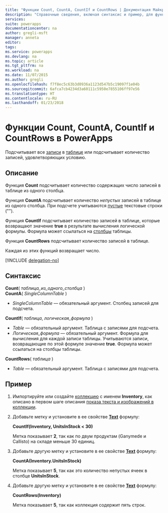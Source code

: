 ```yaml
---
title: "Функции Count, CountA, CountIf и CountRows | Документация Майкрософт"
description: "Справочные сведения, включая синтаксис и пример, для функций Count, CountA, CounfIf и CountRows в PowerApps"
services: 
suite: powerapps
documentationcenter: na
author: gregli-msft
manager: anneta
editor: 
tags: 
ms.service: powerapps
ms.devlang: na
ms.topic: article
ms.tgt_pltfrm: na
ms.workload: na
ms.date: 11/07/2015
ms.author: gregli
ms.openlocfilehash: f7f8ec5c63b3d0936a1123d547b5c19097f1e04b
ms.sourcegitcommit: 6afca7cb4234d3a60111c5950e7855106ff97e56
ms.translationtype: HT
ms.contentlocale: ru-RU
ms.lasthandoff: 01/23/2018
---
```

# <a name="count-counta-countif-and-countrows-functions-in-powerapps"></a>Функции Count, CountA, CountIf и CountRows в PowerApps
Подсчитывает все [записи](../working-with-tables.md#records) в [таблице](../working-with-tables.md) или подсчитывает количество записей, удовлетворяющих условию.

## <a name="description"></a>Описание
Функция **Count** подсчитывает количество содержащих число записей в таблице из одного столбца.

Функция **CountA** подсчитывает количество *непустых* записей в таблице из одного столбца. При подсчете учитываются [пустые](function-isblank-isempty.md) текстовые строки ("").

Функция **CountIf** подсчитывает количество записей в таблице, которые возвращают значение **true** в результате вычисления логической формулы.  Формула может ссылаться на [столбцы](../working-with-tables.md#columns) таблицы.

Функция **CountRows** подсчитывает количество записей в таблице.

Каждая из этих функций возвращает число.

[!INCLUDE [delegation-no](../includes/delegation-no.md)]

## <a name="syntax"></a>Синтаксис
**Count**( *таблица_из_одного_столбца* )<br>
**CountA**( *SingleColumnTable* )

* *SingleColumnTable* — обязательный аргумент.  Столбец записей для подсчета.  

**CountIf**( *таблица*, *логическая_формула* )

* *Table* — обязательный аргумент.  Таблица с записями для подсчета.
* *Логическая_формула* — обязательный аргумент.  Формула для вычисления для каждой записи таблицы.  Учитываются записи, возвращающие по этой формуле значение **true**.  Формула может ссылаться на столбцы таблицы.

**CountRows**( *таблица* )

* *Table* — обязательный аргумент.  Таблица с записями для подсчета.

## <a name="example"></a>Пример
1. Импортируйте или создайте [коллекцию](../working-with-data-sources.md#collections) с именем **Inventory**, как описано в первом шаге описания [показа текста и изображений в коллекции](../show-images-text-gallery-sort-filter.md).
2. Добавьте метку и установите в ее свойстве **[Text](../controls/properties-core.md)** формулу:
   
    **CountIf(Inventory, UnitsInStock < 30)**
   
    Метка показывает **2**, так как по двум продуктам (Ganymede и Callisto) на складе меньше 30 единиц.
3. Добавьте другую метку и установите в ее свойстве **[Text](../controls/properties-core.md)** формулу:
   
    **CountA(Inventory.UnitsInStock)**
   
    Метка показывает **5**, так как это количество непустых ячеек в столбце **UnitsInStock**.
4. Добавьте другую метку и установите в ее свойстве **[Text](../controls/properties-core.md)** формулу:
   
    **CountRows(Inventory)**
   
    Метка показывает **5**, так как коллекция содержит пять строк.

